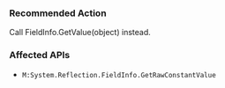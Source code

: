 ### Recommended Action
Call FieldInfo.GetValue(object) instead.

### Affected APIs
* `M:System.Reflection.FieldInfo.GetRawConstantValue`
